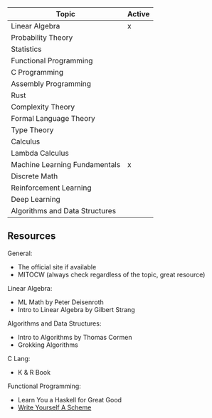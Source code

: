 
| Topic                          | Active |
| ------------------------------ | ------ |
| Linear Algebra                 | x      |
| Probability Theory             |        |
| Statistics                     |        |
| Functional Programming         |        |
| C Programming                  |        |
| Assembly Programming           |        |
| Rust                           |        |
| Complexity Theory              |        |
| Formal Language Theory         |        |
| Type Theory                    |        |
| Calculus                       |        |
| Lambda Calculus                |        |
| Machine Learning Fundamentals  | x      |
| Discrete Math                  |        |
| Reinforcement Learning         |        |
| Deep Learning                  |        |
| Algorithms and Data Structures |        |

## Resources
General:
+ The official site if available 
+ MITOCW (always check regardless of the topic, great resource)

Linear Algebra:
+ ML Math by Peter Deisenroth
+ Intro to Linear Algebra by Gilbert Strang

Algorithms and Data Structures:
+ Intro to Algorithms by Thomas Cormen
+ Grokking Algorithms

C Lang:
+ K & R Book

Functional Programming:
+ Learn You a Haskell for Great Good
+ [Write Yourself A Scheme](https://wespiser.com)
